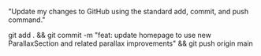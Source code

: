 "Update my changes to GitHub using the standard add, commit, and push command."

git add . && git commit -m "feat: update homepage to use new ParallaxSection and related parallax improvements" && git push origin main

